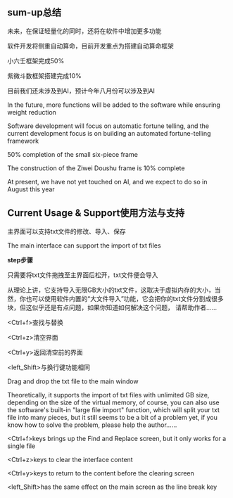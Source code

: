 ## sum-up总结

未来，在保证轻量化的同时，还将在软件中增加更多功能

软件开发将侧重自动算命，目前开发重点为搭建自动算命框架

小六壬框架完成50%

紫微斗数框架搭建完成10%

目前我们还未涉及到AI，预计今年八月份可以涉及到AI

In the future, more functions will be added to the software while ensuring weight reduction

Software development will focus on automatic fortune telling, and the current development focus is on building an automated fortune-telling framework

50% completion of the small six-piece frame

The construction of the Ziwei Doushu frame is 10% complete

At present, we have not yet touched on AI, and we expect to do so in August this year

## Current Usage & Support使用方法与支持

主界面可以支持txt文件的修改、导入、保存

The main interface can support the import of txt files

**step步骤**

只需要将txt文件拖拽至主界面后松开，txt文件便会导入

从理论上讲，它支持导入无限GB大小的txt文件，这取决于虚拟内存的大小，当然，你也可以使用软件内置的“大文件导入”功能，它会把你的txt文件分割成很多块，但这似乎还是有点问题，如果你知道如何解决这个问题， 请帮助作者......

<Ctrl+f>查找与替换

<Ctrl+z>清空界面

<Ctrl+y>返回清空前的界面

<left_Shift>与换行键功能相同

Drag and drop the txt file to the main window

Theoretically, it supports the import of txt files with unlimited GB size, depending on the size of the virtual memory, of course, you can also use the software's built-in "large file import" function, which will split your txt file into many pieces, but it still seems to be a bit of a problem yet, if you know how to solve the problem, please help the author......

<Ctrl+f>keys brings up the Find and Replace screen, but it only works for a single file

<Ctrl+z>keys to clear the interface content

<Ctrl+y>keys to return to the content before the clearing screen

<left_Shift>has the same effect on the main screen as the line break key
